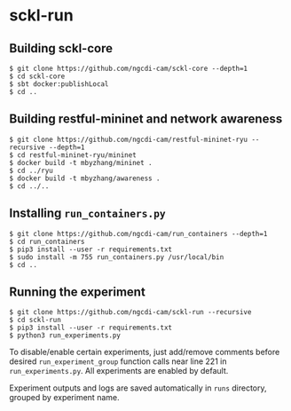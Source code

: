 # sckl-run

## Building sckl-core

```
$ git clone https://github.com/ngcdi-cam/sckl-core --depth=1
$ cd sckl-core
$ sbt docker:publishLocal
$ cd ..
```

## Building restful-mininet and network awareness

```
$ git clone https://github.com/ngcdi-cam/restful-mininet-ryu --recursive --depth=1
$ cd restful-mininet-ryu/mininet
$ docker build -t mbyzhang/mininet .
$ cd ../ryu
$ docker build -t mbyzhang/awareness .
$ cd ../..
```

## Installing `run_containers.py`

```
$ git clone https://github.com/ngcdi-cam/run_containers --depth=1
$ cd run_containers
$ pip3 install --user -r requirements.txt
$ sudo install -m 755 run_containers.py /usr/local/bin
$ cd ..
```

## Running the experiment

```
$ git clone https://github.com/ngcdi-cam/sckl-run --recursive
$ cd sckl-run
$ pip3 install --user -r requirements.txt
$ python3 run_experiments.py
```

To disable/enable certain experiments, just add/remove comments before desired `run_experiment_group` function calls near line 221 in `run_experiments.py`. All experiments are enabled by default.

Experiment outputs and logs are saved automatically in `runs` directory, grouped by experiment name.
